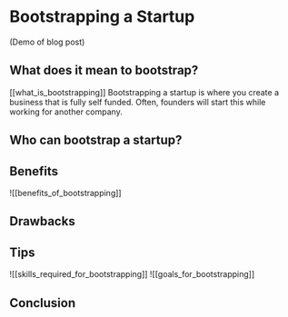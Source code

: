 # Bootstrapping a Startup
(Demo of blog post)

## What does it mean to bootstrap?
[[what_is_bootstrapping]]
Bootstrapping a startup is where you create a business that is fully self funded. Often, founders will start this while working for another company.

## Who can bootstrap a startup?

## Benefits
 ![[benefits_of_bootstrapping]]

## Drawbacks

## Tips
![[skills_required_for_bootstrapping]]
![[goals_for_bootstrapping]]

## Conclusion
